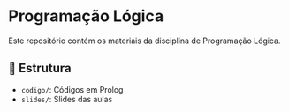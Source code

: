 # Programação Lógica

Este repositório contém os materiais da disciplina de Programação Lógica.

## 📁 Estrutura
- `codigo/`: Códigos em Prolog
- `slides/`: Slides das aulas



